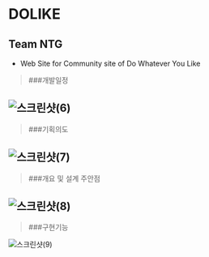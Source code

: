 # DOLIKE

## Team NTG
- Web Site for Community site of Do Whatever You Like

> ###개발일정

![스크린샷(6)](https://user-images.githubusercontent.com/84160340/136980916-1661cdbc-90b0-4278-abf8-0e6987a6244b.png)
---
> ###기획의도

![스크린샷(7)](https://user-images.githubusercontent.com/84160340/136981631-b9dcd142-0489-4f2c-9d9a-dac1525585e9.png)
---
> ###개요 및 설계 주안점

![스크린샷(8)](https://user-images.githubusercontent.com/84160340/136981661-44605ffc-bda5-401d-b284-a405766d2fd7.png)
---
> ###구현기능

![스크린샷(9)](https://user-images.githubusercontent.com/84160340/136981677-7307e02b-12b7-400f-a4ea-67f6a00e5673.png)




